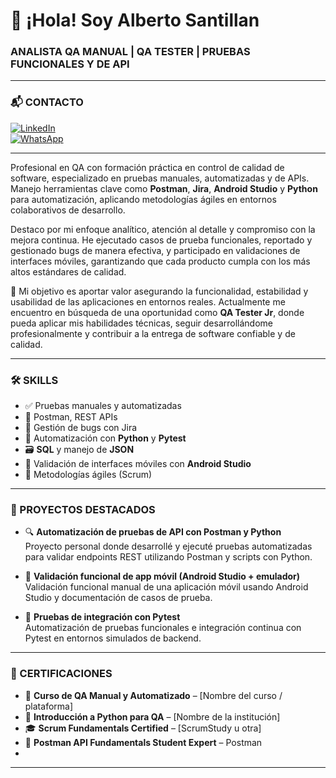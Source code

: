 # 👋 ¡Hola! Soy Alberto Santillan  
### ANALISTA QA MANUAL | QA TESTER | PRUEBAS FUNCIONALES Y DE API
---

### 📬 CONTACTO

[![LinkedIn](https://img.shields.io/badge/LinkedIn-0077B5?style=for-the-badge&logo=linkedin&logoColor=white)](https://www.linkedin.com/in/tu-usuario-linkedin)  
[![WhatsApp](https://img.shields.io/badge/WhatsApp-25D366?style=for-the-badge&logo=whatsapp&logoColor=white)](https://wa.me/5491234567890)

---

Profesional en QA con formación práctica en control de calidad de software, especializado en pruebas manuales, automatizadas y de APIs. Manejo herramientas clave como **Postman**, **Jira**, **Android Studio** y **Python** para automatización, aplicando metodologías ágiles en entornos colaborativos de desarrollo.

Destaco por mi enfoque analítico, atención al detalle y compromiso con la mejora continua. He ejecutado casos de prueba funcionales, reportado y gestionado bugs de manera efectiva, y participado en validaciones de interfaces móviles, garantizando que cada producto cumpla con los más altos estándares de calidad.

🎯 Mi objetivo es aportar valor asegurando la funcionalidad, estabilidad y usabilidad de las aplicaciones en entornos reales. Actualmente me encuentro en búsqueda de una oportunidad como **QA Tester Jr**, donde pueda aplicar mis habilidades técnicas, seguir desarrollándome profesionalmente y contribuir a la entrega de software confiable y de calidad.

---

### 🛠️ SKILLS

- ✅ Pruebas manuales y automatizadas  
- 🧪 Postman, REST APIs  
- 🐞 Gestión de bugs con Jira  
- 🤖 Automatización con **Python** y **Pytest**  
- 🗃️ **SQL** y manejo de **JSON**  
- 📱 Validación de interfaces móviles con **Android Studio**  
- 🔄 Metodologías ágiles (Scrum)

---

### 💼 PROYECTOS DESTACADOS

- 🔍 **Automatización de pruebas de API con Postman y Python**  
  Proyecto personal donde desarrollé y ejecuté pruebas automatizadas para validar endpoints REST utilizando Postman y scripts con Python.

- 📱 **Validación funcional de app móvil (Android Studio + emulador)**  
  Validación funcional manual de una aplicación móvil usando Android Studio y documentación de casos de prueba.

- 🧪 **Pruebas de integración con Pytest**  
  Automatización de pruebas funcionales e integración continua con Pytest en entornos simulados de backend.

---

### 📜 CERTIFICACIONES

- 🏅 **Curso de QA Manual y Automatizado** – [Nombre del curso / plataforma]  
- 📜 **Introducción a Python para QA** – [Nombre de la institución]  
- 🎓 **Scrum Fundamentals Certified** – [ScrumStudy u otra]  
- 🧠 **Postman API Fundamentals Student Expert** – Postman
- 

---







